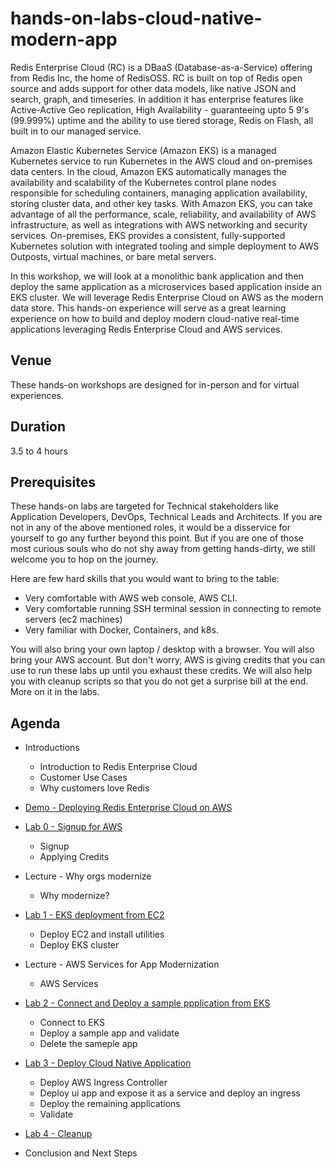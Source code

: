 # hands-on-labs-cloud-native-modern-app


Redis Enterprise Cloud (RC) is a DBaaS (Database-as-a-Service) offering from Redis Inc, the home of RedisOSS. RC is built on top of Redis open source and adds support for other data models, like native JSON and search, graph, and timeseries.  In addition it has  enterprise features like Active-Active Geo replication, High Availability - guaranteeing upto 5 9's (99.999%) uptime and the ability to use tiered storage, Redis on Flash, all built in to our managed service.

Amazon Elastic Kubernetes Service (Amazon EKS) is a managed Kubernetes service to run Kubernetes in the AWS cloud and on-premises data centers. In the cloud, Amazon EKS automatically manages the availability and scalability of the Kubernetes control plane nodes responsible for scheduling containers, managing application availability, storing cluster data, and other key tasks. With Amazon EKS, you can take advantage of all the performance, scale, reliability, and availability of AWS infrastructure, as well as integrations with AWS networking and security services. On-premises, EKS provides a consistent, fully-supported Kubernetes solution with integrated tooling and simple deployment to AWS Outposts, virtual machines, or bare metal servers.



In this workshop, we will look at a monolithic bank application and then deploy the same application as a microservices based application inside an EKS cluster. We will leverage Redis Enterprise Cloud on AWS as the modern data store. This hands-on experience will serve as a great learning experience on how to build and deploy modern cloud-native real-time applications leveraging Redis Enterprise Cloud and AWS services.

## Venue
These hands-on workshops are designed for in-person and for virtual experiences.

## Duration
3.5 to 4 hours

## Prerequisites
These hands-on labs are targeted for Technical stakeholders like Application Developers, DevOps, Technical Leads and Architects. If you are not in any of the above mentioned roles, it would be a disservice for yourself to go any further beyond this point. But if you are one of those most curious souls who do not shy away from getting hands-dirty, we still welcome you to hop on the journey.

Here are few hard skills that you would want to bring to the table:
- Very comfortable with AWS web console, AWS CLI.
- Very comfortable running SSH terminal session in connecting to remote servers (ec2 machines)
- Very familiar with Docker, Containers, and k8s. 

You will also bring your own laptop / desktop with a browser. You will also bring your AWS account. But don't worry, AWS is giving credits that you can use to run these labs up until you exhaust these credits. We will also help you with cleanup scripts so that you do not get a surprise bill at the end. More on it in the labs.

## Agenda

* Introductions
  *	Introduction to Redis Enterprise Cloud
  * Customer Use Cases
  * Why customers love Redis

* [Demo - Deploying Redis Enterprise Cloud on AWS](https://docs.google.com/presentation/d/1-2aRQEQQ0LS97OGv2D_nIaoJK2w1-2XY/edit#slide=id.p11)
* [Lab 0 - Signup for AWS](Lab%200%20-%20Signup%20for%20AWS) 
  * Signup
  * Applying Credits

* Lecture - Why orgs modernize
  * Why modernize?

* [Lab 1 - EKS deployment from EC2](Lab%201%20-%20EKS%20Deploy%20from%20EC2)
  * Deploy EC2 and install utilities
  * Deploy EKS cluster
  
* Lecture - AWS Services for App Modernization
  * AWS Services

* [Lab 2 - Connect and Deploy a sample ppplication from EKS](Lab%202%20-%20Sample%20App%20in%20EKS)
  * Connect to EKS
  * Deploy a sample app and validate
  * Delete the sameple app

* [Lab 3 - Deploy Cloud Native Application](Lab%203%20-%20Deploy%20Cloud%20Native%20App)
  * Deploy AWS Ingress Controller
  * Deploy ui app and expose it as a service and deploy an ingress
  * Deploy the remaining applications 
  * Validate

* [Lab 4 - Cleanup](Lab%204%20-%20Cleanup)

* Conclusion and Next Steps